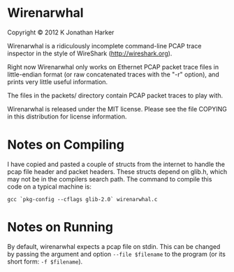 # Wirenarwhal

Copyright © 2012 K Jonathan Harker

Wirenarwhal is a ridiculously incomplete command-line PCAP
trace inspector in the style of WireShark
(http://wireshark.org).

Right now Wirenarwhal only works on Ethernet PCAP packet trace
files in little-endian format (or raw concatenated traces
with the "-r" option), and prints very little useful
information.

The files in the packets/ directory contain PCAP packet 
traces to play with.

Wirenarwhal is released under the MIT license. Please see the
file COPYING in this distribution for license information.

# Notes on Compiling

I have copied and pasted a couple of structs from the internet to
handle the pcap file header and packet headers. These structs depend
on glib.h, which may not be in the compilers search path. The command
to compile this code on a typical machine is:

    gcc `pkg-config --cflags glib-2.0` wirenarwhal.c

# Notes on Running

By default, wirenarwhal expects a pcap file on stdin. This can be
changed by passing the argument and option `--file $filename` to the
program (or its short form: `-f $filename`).

